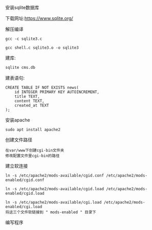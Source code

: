 安装sqlite数据库

下载网址:https://www.sqlite.org/

解压编译

```
gcc -c sqlite3.c 

gcc shell.c sqlite3.o -o sqlite3
```

建库:

```1
sqlite cms.db
```

建表语句:

```
CREATE TABLE IF NOT EXISTS news(
    id INTEGER PRIMARY KEY AUTOINCREMENT,
    title TEXT,
    content TEXT,
    created_at TEXT
);
```

安装apache

```
sudo apt install apache2
```

创建文件路径

```
在var/www下创建cgi-bin文件夹
修改配置文件里cgi-bin的路径
```

建立软连接

```
ln -s /etc/apache2/mods-available/cgid.conf /etc/apache2/mods-enabled/cgid.conf

ln -s /etc/apache2/mods-available/cgid.load /etc/apache2/mods-enabled/cgid.load

ln -s /etc/apache2/mods-available/cgi.load /etc/apache2/mods-enabled/cgi.load
将这三个文件软链接到 " mods-enabled " 目录下
```

编写程序